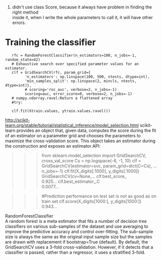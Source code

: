 1. didn't use class Score, because it always have problem in finding the right method  
inside it, when I write the whole parameters to call it, it will have other errors.  


# Training the classifier
       rfc = RandomForestClassifier(n_estimators=100, n_jobs=-1, random_state=42)
       # Exhaustive search over specified parameter values for an estimator.
       clf = GridSearchCV(rfc, param_grid={
             'n_estimators': np.linspace(100, 500, ntests, dtype=int),
             'min_samples_split': np.linspace(2, mincls, ntests, dtype=int)},
             # scoring='roc_auc', verbose=2, n_jobs=-1)
             scoring=auc, error_score=0, verbose=2, n_jobs=-1)
       # numpy.ndarray.ravel:Return a flattened array
       #try:
        
       clf.fit(Xtrain.values, ytrain.values.ravel())
http://scikit-learn.org/stable/tutorial/statistical_inference/model_selection.html
scikit-learn provides an object that, given data, computes the score during the fit of an estimator on a parameter grid and chooses the parameters to maximize the cross-validation score. This object takes an estimator during the construction and exposes an estimator API:
>>>
>>> from sklearn.model_selection import GridSearchCV, cross_val_score
>>> Cs = np.logspace(-6, -1, 10)
>>> clf = GridSearchCV(estimator=svc, param_grid=dict(C=Cs),
...                    n_jobs=-1)
>>> clf.fit(X_digits[:1000], y_digits[:1000])        
GridSearchCV(cv=None,...
>>> clf.best_score_                                  
0.925...
>>> clf.best_estimator_.C                            
0.0077...

>>> #Prediction performance on test set is not as good as on train set
>>> clf.score(X_digits[1000:], y_digits[1000:])      
0.943...  

RandomForestClassifier  
A random forest is a meta estimator that fits a number of decision tree classifiers on various sub-samples of the dataset and use averaging to improve the predictive accuracy and control over-fitting. The sub-sample size is always the same as the original input sample size but the samples are drawn with replacement if bootstrap=True (default).
By default, the GridSearchCV uses a 3-fold cross-validation. However, if it detects that a classifier is passed, rather than a regressor, it uses a stratified 3-fold.  
